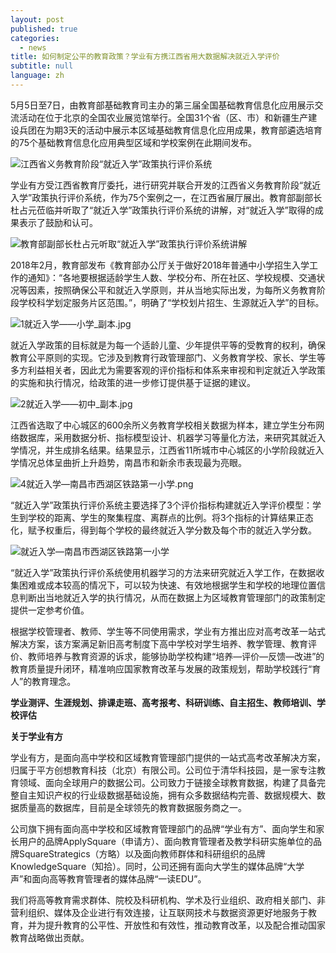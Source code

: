 ```yaml
---
layout: post
published: true
categories:
  - news
title: 如何制定公平的教育政策？学业有方携江西省用大数据解决就近入学评价
subtitle: null
language: zh
---
```


5月5日至7日，由教育部基础教育司主办的第三届全国基础教育信息化应用展示交流活动在位于北京的全国农业展览馆举行。全国31个省（区、市）和新疆生产建设兵团在为期3天的活动中展示本区域基础教育信息化应用成果，教育部遴选培育的75个基础教育信息化应用典型区域和学校案例在此期间发布。

![江西省义务教育阶段“就近入学”政策执行评价系统]({{site.baseurl}}/image/微信截图_20180509120332_副本.jpg)

学业有方受江西省教育厅委托，进行研究并联合开发的江西省义务教育阶段“就近入学”政策执行评价系统，作为75个案例之一，在江西省展厅展出。教育部副部长杜占元莅临并听取了“就近入学”政策执行评价系统的讲解，对“就近入学”取得的成果表示了鼓励和认可。

![教育部副部长杜占元听取“就近入学”政策执行评价系统讲解]({{site.baseurl}}/image/微信截图_20180509120407_副本.jpg)

2018年2月，教育部发布《教育部办公厅关于做好2018年普通中小学招生入学工作的通知》：“各地要根据适龄学生人数、学校分布、所在社区、学校规模、交通状况等因素，按照确保公平和就近入学原则，并从当地实际出发，为每所义务教育阶段学校科学划定服务片区范围。”，明确了“学校划片招生、生源就近入学”的目标。

![1就近入学——小学_副本.jpg]({{site.baseurl}}/image/1%E5%B0%B1%E8%BF%91%E5%85%A5%E5%AD%A6%E2%80%94%E2%80%94%E5%B0%8F%E5%AD%A6_%E5%89%AF%E6%9C%AC.jpg)

就近入学政策的目标就是为每一个适龄儿童、少年提供平等的受教育的权利，确保教育公平原则的实现。它涉及到教育行政管理部门、义务教育学校、家长、学生等多方利益相关者，因此尤为需要客观的评价指标和体系来审视和判定就近入学政策的实施和执行情况，给政策的进一步修订提供基于证据的建议。

![2就近入学——初中_副本.jpg]({{site.baseurl}}/image/2%E5%B0%B1%E8%BF%91%E5%85%A5%E5%AD%A6%E2%80%94%E2%80%94%E5%88%9D%E4%B8%AD_%E5%89%AF%E6%9C%AC.jpg)

江西省选取了中心城区的600余所义务教育学校相关数据为样本，建立学生分布网络数据库，采用数据分析、指标模型设计、机器学习等量化方法，来研究其就近入学情况，并生成排名结果。结果显示，江西省11所城市中心城区的小学阶段就近入学情况总体呈曲折上升趋势，南昌市和新余市表现最为亮眼。

 ![4就近入学—南昌市西湖区铁路第一小学.png]({{site.baseurl}}/image/4就近入学—南昌市西湖区铁路第一小学.png)

“就近入学”政策执行评价系统主要选择了3个评价指标构建就近入学评价模型：学生到学校的距离、学生的聚集程度、离群点的比例。将3个指标的计算结果正态化，赋予权重后，得到每个学校的最终就近入学分数及每个市的就近入学分数。
 
![就近入学—南昌市西湖区铁路第一小学]({{site.baseurl}}/image/4%E5%B0%B1%E8%BF%91%E5%85%A5%E5%AD%A6%E2%80%94%E5%8D%97%E6%98%8C%E5%B8%82%E8%A5%BF%E6%B9%96%E5%8C%BA%E9%93%81%E8%B7%AF%E7%AC%AC%E4%B8%80%E5%B0%8F%E5%AD%A6.png)

 “就近入学”政策执行评价系统使用机器学习的方法来研究就近入学工作，在数据收集困难或成本较高的情况下，可以较为快速、有效地根据学生和学校的地理位置信息判断出当地就近入学的执行情况，从而在数据上为区域教育管理部门的政策制定提供一定参考价值。

根据学校管理者、教师、学生等不同使用需求，学业有方推出应对高考改革一站式解决方案，该方案满足新旧高考制度下高中学校对学生培养、教学管理、教育评价、教师培养与教育资源的诉求，能够协助学校构建“培养—评价—反馈—改进”的教育质量提升闭环，精准响应国家教育改革与发展的政策规划，帮助学校践行“育人”的教育理念。

**学业测评、生涯规划、排课走班、高考报考、科研训练、自主招生、教师培训、学校评估**

**关于学业有方**

学业有方，是面向高中学校和区域教育管理部门提供的一站式高考改革解决方案，归属于平方创想教育科技（北京）有限公司。公司位于清华科技园，是一家专注教育领域、面向全球用户的数据公司。公司致力于链接全球教育数据，构建了具备完整自主知识产权的行业级数据基础设施，拥有众多数据结构完善、数据规模大、数据质量高的数据库，目前是全球领先的教育数据服务商之一。

公司旗下拥有面向高中学校和区域教育管理部门的品牌“学业有方”、面向学生和家长用户的品牌ApplySquare（申请方）、面向教育管理者及教学科研实施单位的品牌SquareStrategics（方略）以及面向教师群体和科研组织的品牌KnowledgeSquare（知拾）。同时，公司还拥有面向大学生的媒体品牌“大学声”和面向高等教育管理者的媒体品牌“一读EDU”。

我们将高等教育需求群体、院校及科研机构、学术及行业组织、政府相关部门、非营利组织、媒体及企业进行有效连接，让互联网技术与数据资源更好地服务于教育，并为提升教育的公平性、开放性和有效性，推动教育改革，以及配合推动国家教育战略做出贡献。
